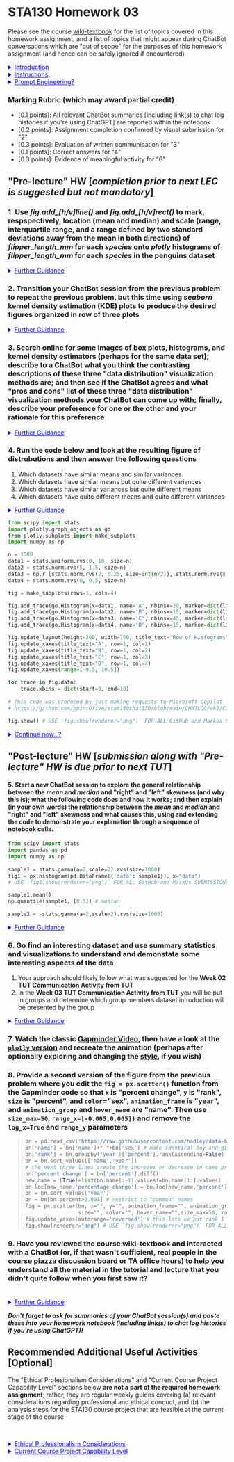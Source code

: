 # STA130 Homework 03 

Please see the course [wiki-textbook](https://github.com/pointOfive/stat130chat130/wiki) for the list of topics covered in this homework assignment, and a list of topics that might appear during ChatBot conversations which are "out of scope" for the purposes of this homework assignment (and hence can be safely ignored if encountered)

<details class="details-example"><summary style="color:blue"><u>Introduction</u></summary>

### Introduction
    
A reasonable characterization of STA130 Homework is that it simply defines a weekly reading comprehension assignment. 
Indeed, STA130 Homework essentially boils down to completing various understanding confirmation exercises oriented around coding and writing tasks.
However, rather than reading a textbook, STA130 Homework is based on ChatBots so students can interactively follow up to clarify questions or confusion that they may still have regarding learning objective assignments.

> Communication is a fundamental skill underlying statistics and data science, so STA130 Homework based on ChatBots helps practice effective two-way communication as part of a "realistic" dialogue activity supporting underlying conceptual understanding building. 

It will likely become increasingly tempting to rely on ChatBots to "do the work for you". But when you find yourself frustrated with a ChatBots inability to give you the results you're looking for, this is a "hint" that you've become overreliant on the ChatBots. Your objective should not be to have ChatBots "do the work for you", but to use ChatBots to help you build your understanding so you can efficiently leverage ChatBots (and other resources) to help you work more efficiently.<br><br>

</details>

<details class="details-example"><summary style="color:blue"><u>Instructions</u></summary>

### Instructions
    
1. Code and write all your answers (for both the "Pre-lecture" and "Post-lecture" HW) in a python notebook (in code and markdown cells) 
    
> It is *suggested but not mandatory* that you complete the "Pre-lecture" HW prior to the Monday LEC since (a) all HW is due at the same time; but, (b) completing some of the HW early will mean better readiness for LEC and less of a "procrastentation cruch" towards the end of the week...
    
2. Paste summaries of your ChatBot sessions (including link(s) to chat log histories if you're using ChatGPT) within your notebook
    
> Create summaries of your ChatBot sessions by using concluding prompts such as "Please provide a summary of our exchanges here so I can submit them as a record of our interactions as part of a homework assignment" or, "Please provide me with the final working verson of the code that we created together"
    
3. Save your python jupyter notebook in your own account and "repo" on [github.com](github.com) and submit a link to that notebook though Quercus for assignment marking<br><br>

</details>

<details class="details-example"><summary style="color:blue"><u>Prompt Engineering?</u></summary>
    
### Prompt Engineering? 
    
The questions (as copy-pasted prompts) are designed to initialize appropriate ChatBot conversations which can be explored in the manner of an interactive and dynamic textbook; but, it is nonetheless **strongly recommendated** that your rephrase the questions in a way that you find natural to ensure a clear understanding of the question. Given sensible prompts the represent a question well, the two primary challenges observed to arise from ChatBots are 

1. conversations going beyond the intended scope of the material addressed by the question; and, 
2. unrecoverable confusion as a result of sequential layers logial inquiry that cannot be resolved. 

In the case of the former (1), adding constraints specifying the limits of considerations of interest tends to be helpful; whereas, the latter (2) is often the result of initial prompting that leads to poor developments in navigating the material, which are likely just best resolve by a "hard reset" with a new initial approach to prompting.  Indeed, this is exactly the behavior [hardcoded into copilot](https://answers.microsoft.com/en-us/bing/forum/all/is-this-even-normal/0b6dcab3-7d6c-4373-8efe-d74158af3c00)...

</details>


### Marking Rubric (which may award partial credit) 

- [0.1 points]: All relevant ChatBot summaries [including link(s) to chat log histories if you're using ChatGPT] are reported within the notebook
- [0.2 points]: Assignment completion confirmed by visual submission for "2" 
- [0.3 points]: Evaluation of written communication for "3" 
- [0.1 points]: Correct answers for "4"
- [0.3 points]: Evidence of meaningful activity for "6"

<!-- - [0.1 points]: Assignment completion confirmed by ChatBot interaction summaries for "5" -->


## "Pre-lecture" HW [*completion prior to next LEC is suggested but not mandatory*]


### 1. Use *fig.add_[h/v]line()* and *fig.add_[h/v]rect()* to mark, respspectively, location (mean and median) and scale (range, interquartile range, and a range defined by two standard deviations away from the mean in both directions) of *flipper_length_mm* for each _species_ onto _plotly_ histograms of *flipper_length_mm* for each _species_ in the penguins dataset<br>

<details class="details-example"><summary style="color:blue"><u>Further Guidance</u></summary>

**Time Management Warning**: it takes a long time to make a figure, whether you're working with a ChatBot, or building it from scratch based on trial and error changes with your code. ChatBots remove the need to understand the detailed nuances of data visualization library arguments and construction procedures. But after you've passed the 30 minute range of effort working with your ChatBot for this problem to try to get what you want, then your only options are to start a new session and hope for a smoother experience based on improved clarity of your directions, or submit what you have along with a brief note highlighting the duration in your chatlog history where your efforts to make progress did not produce the desired outcome.

> The code referenced above [*fig.add_[h/v]line()*](https://plotly.com/python/horizontal-vertical-shapes/) and [*fig.add_[h/v]rect()*](https://plotly.com/python/line-charts/) refer to `fig.add_hline()` and `fig.add_hline()` and `fig.add_hrect()` and `fig.add_vrect()` which overly lines rectangles onto a figure from different orientation perspectives.
>
> - _There are several considerations in this problem..._
>     - _The histograms can be on the same figure, on separate figures, or separated into different panels in the same figure_
>     - _The elements within a figure should be well annotated, probobably using a so-called legend to help make sure annotations don't overlap each other and are clear and readible_
> - _There are several ways to approach this problem..._
>     - _You will likely be very pleased when you run the code returned to you as the result of pasting this question in as a prompt into a ChatBot session; but, you will also likely need to interact with the ChatBot to ask for adjustments to the code which give a final satisfactory figure (and this is the recommended approach to get the experience this problem intends you to have)_
>     - _**When using a ChatBot, if the code provided by your ChatBot results in an error, show the error to your ChatBot and iterate this process with the adjusted "fixed" code provided by the ChatBot... this process usually converges some something workable that's pretty close to what you were going for**_
>     - <u>**And don't forget, a ChatBot can explain what how code it provides works, if you ask it to...**</u>
>     - _You could alternatively figure out how to code this plot up for yourself by looking at the provided documentation links and perhaps using some additional google searchers or ChatBot queries to help out with specific issues or examples; and, if you end up interested in figuring out a little more how the code works that's great and definitely feel free to go ahead and do so, but at this stage the point of this problem is to understand the general ideas of figures themselves as opposed to being an expert about the code that generated them_
    
</details>


### 2. Transition your ChatBot session from the previous problem to repeat the previous problem, but this time using _seaborn_ **kernel density estimation** (KDE) plots to produce the desired figures organized in row of three plots<br>

<details class="details-example"><summary style="color:blue"><u>Further Guidance</u></summary>
    
**Time Management Warning**: it takes a long time to make a figure, whether you're working with a ChatBot, or building it from scratch based on trial and error changes with your code. ChatBots remove the need to understand the detailed nuances of data visualization library arguments and construction procedures. But after you've passed the 30 minute range of effort working with your ChatBot for this problem to try to get what you want, then your only options are to start a new session and hope for a smoother experience based on improved clarity of your directions, or submit what you have along with a brief note highlighting the duration in your chatlog history where your efforts to make progress did not produce the desired outcome.
    
> The `seaborn` library extends `matplotlib` so [_ax.axhspan(...)_](https://matplotlib.org/stable/gallery/subplots_axes_and_figures/axhspan_demo.html#sphx-glr-gallery-subplots-axes-and-figures-axhspan-demo-py) or [_ax.fill_between(...)_](https://matplotlib.org/stable/gallery/lines_bars_and_markers/span_regions.html) from `matplotlib` could be combined with the [_seaborn_ KDE plot](https://seaborn.pydata.org/generated/seaborn.kdeplot.html)... this might be something to share with your ChatBot if it [tries to keep using _plotly_ or a KDE function rather than a _plotly_](https://github.com/pointOfive/stat130chat130/blob/main/CHATLOG/wk3/GPT/SLS/00001_gpt3p5_plotlyseaborn_plotting.md) plotting functionality...
> 
> - _When using a ChatBot, if the code provided by your ChatBot results in an error, show the error to your ChatBot and iterate this process with the adjusted "fixed" code provided by the ChatBot... this process usually converges some something workable that's pretty close to what you were going for_
> - _**Also consider the ways that you might be able to split up the instructions for the ChatBot into multiple steps, creating a sequence of additional directions and extensions along the way as you mold the figure more and more into a form increasingly matching your desired output.**_
> - And don't forget, a ChatBot can explain what how code it provides works, if you ask it to...
> 
> The technical details of the following are beyond the scope of STA130, but if you were interested, you could very briefly examine the [_seaborn_ themes](https://seaborn.pydata.org/tutorial/aesthetics.html) based on `sns.set_style()` and `sns.set_theme()` and [_colors_](https://seaborn.pydata.org/tutorial/color_palettes.html) based on the `palette` parameter, e.g.,
> 
> ```python
> sns.set_style("whitegrid") # sns.set_style("dark")
> # `sns.set_palette()` exists but functions often access and set that directly
> sns.boxplot(..., hue='column', palette="colorblind") 
> ```    
> 
> and then attempt to interact with the ChatBot to change the coloring of the figure to something that you like and looks more clear to you... 

</details>


### 3. Search online for some images of **box plots**, **histograms**, and **kernel density estimators** (perhaps for the same data set); describe to a ChatBot what you think the contrasting descriptions of these three "data distribution" visualization methods are; and then see if the ChatBot agrees and what "pros and cons" list of these three "data distribution" visualization methods your ChatBot can come up with; finally, describe your preference for one or the other and your rationale for this preference<br>

<details class="details-example"><summary style="color:blue"><u>Further Guidance</u></summary>

> The details of the ["kernel"](https://en.wikipedia.org/wiki/Kernel_density_estimation) and how it works in [kernel density estimation](https://plotly.com/python/violin/#split-violin-plot) are beyond the scope of STA130; but, there is typically a so-called "bandwidth" **argument** (e.g., `bw_adjust` in [_seaborn_](https://stackoverflow.com/questions/37932283/confusion-with-bandwidth-on-seaborns-kdeplot)) that "controls the width of the kernel" which is analgous to the "number of bins parameter" of a histogram (e.g., `nbins` in [_plotly_](https://www.google.com/search?client=safari&rls=en&q=plotly+nbins&ie=UTF-8&oe=UTF-8))  <!-- 4. Report on your preferences between `plotly` and `seaborn` in terms of usability and the general visual aestetics -->
> 
> _Don't forget to ask for summaries of your ChatBot session(s) and paste these into your homework notebook (including link(s) to chat log histories if you're using ChatGPT)_
    
</details>

### 4. Run the code below and look at the resulting figure of distrubutions and then answer the following questions

1. Which datasets have similar means and similar variances
2. Which datasets have similar means but quite different variances
3. Which datasets have similar variances but quite different means
4. Which datasets have quite different means and quite different variances
    
<details class="details-example"><summary style="color:blue"><u>Further Guidance</u></summary>
    
> Can you answer these questions immediately? If not, first review what the basic ideas of **sample means** and **sample standard deviations** (and **sample variances**) are. Their mathematical definitions are given below, and are useful for understanding the intuition of these concepts in terms of "averages" of things, like "observations" or "squared differences" (and then perhaps square-rooted). But there are other ways to "intuitively visually" understand **sample means** and **sample standard deviations** (and **sample variances**) which a ChatBot would be able to discuss with you.
>
> - sample mean $\displaystyle \bar x = \frac{1}{n}\sum_{i=1}^n x_i$ 
> - sample variance $\displaystyle s^2 = \frac{1}{n-1}\sum_{i=1}^n (x_i-\bar x)^2$
> - sample standard deviation $\displaystyle s = \sqrt{s^2}$
>
> It's potentially maybe possible that you or a ChatBot could answer these questions by looking at the code that produced the data you're considering. But if you're trying to check and understand things that way, you should instead consider just calculate the statistics that answer the questions themselves...
> - `np.mean(df.col)` or `df.col.mean()`
> - `np.std(df.col, dof=1)` / `np.var(df.col, dof=1)` or `df.col.std(dof=1)` / `df.col.var(dof=1)`
>
> _If you are resorting to calculating the statistics that answer the questions, try to understand the answers after you have them... just getting the "right" answers kind of defeats the point of this exercise..._
>
> - The difference between trying to answer this question using the code that produced the data versus calculating the statistics from the data comes down to the difference between **parameters** and **statistics**, but this will be discussed in the lecture... in the meantime, howevever, if you're curious about this... you could consider prompting a ChatBot to explain the difference between **parameters** and **statistics**...
>     - ... this would naturally lead to some discussion of the relationship between **populations** and **samples**, and from there it would only be a little further to start working to understand the relationship between **statistics** and **parameters** and how they connect to *populations* and *samples* (and hence each other)...    
    
</details>  


```python
from scipy import stats
import plotly.graph_objects as go
from plotly.subplots import make_subplots
import numpy as np

n = 1500
data1 = stats.uniform.rvs(0, 10, size=n)
data2 = stats.norm.rvs(5, 1.5, size=n)
data3 = np.r_[stats.norm.rvs(2, 0.25, size=int(n/2)), stats.norm.rvs(8, 0.5, size=int(n/2))]
data4 = stats.norm.rvs(6, 0.5, size=n)

fig = make_subplots(rows=1, cols=4)

fig.add_trace(go.Histogram(x=data1, name='A', nbinsx=30, marker=dict(line=dict(color='black', width=1))), row=1, col=1)
fig.add_trace(go.Histogram(x=data2, name='B', nbinsx=15, marker=dict(line=dict(color='black', width=1))), row=1, col=2)
fig.add_trace(go.Histogram(x=data3, name='C', nbinsx=45, marker=dict(line=dict(color='black', width=1))), row=1, col=3)
fig.add_trace(go.Histogram(x=data4, name='D', nbinsx=15, marker=dict(line=dict(color='black', width=1))), row=1, col=4)

fig.update_layout(height=300, width=750, title_text="Row of Histograms")
fig.update_xaxes(title_text="A", row=1, col=1)
fig.update_xaxes(title_text="B", row=1, col=2)
fig.update_xaxes(title_text="C", row=1, col=3)
fig.update_xaxes(title_text="D", row=1, col=4)
fig.update_xaxes(range=[-0.5, 10.5])

for trace in fig.data:
    trace.xbins = dict(start=0, end=10)
    
# This code was produced by just making requests to Microsoft Copilot
# https://github.com/pointOfive/stat130chat130/blob/main/CHATLOG/wk3/COP/SLS/0001_concise_makeAplotV1.md

fig.show() # USE `fig.show(renderer="png")` FOR ALL GitHub and MarkUs SUBMISSIONS
```

<details class="details-example"><summary style="color:blue"><u>Continue now...?</u></summary>

### Pre-lecture VS Post-lecture HW

Feel free to work on the "Post-lecture" HW below if you're making good progress and want to continue: the next questions will just continue working on data visualization related topics, so, it's just a choice whether or not you want to work a head a little bit... 

- The previous suggestions regarding **parameters** versus **statistics** would be a very good thing to look at carefully in preparation for the upcoming lecture...
    
*The benefits of continue would are that (a) it might be fun to try to tackle the challenge of working through some problems without additional preparation or guidance; and (b) this is a very valable skill to be comfortable with; and (c) it will let you build experience interacting with ChatBots (and beginning to understand their strengths and limitations in this regard)... it's good to have sense of when using a ChatBot is the best way to figure something out, or if another approach (such as course provided resources or a plain old websearch for the right resourse) would be more effective*
    
</details> 



## "Post-lecture" HW [*submission along with "Pre-lecture" HW is due prior to next TUT*]

#### 5. Start a new ChatBot session to explore the general relationship between the *mean* and *median* and "right" and "left" skewness (and why this is); what the following code does and how it works; and then explain (in your own words) the relationship between the *mean* and *median* and "right" and "left" skewness and what causes this, using and extending the code to demonstrate your explanation through a sequence of notebook cells.<br>

```python
from scipy import stats
import pandas as pd
import numpy as np
  
sample1 = stats.gamma(a=2,scale=2).rvs(size=1000)
fig1 = px.histogram(pd.DataFrame({'data': sample1}), x="data")
# USE `fig1.show(renderer="png")` FOR ALL GitHub and MarkUs SUBMISSIONS

sample1.mean()
np.quantile(sample1, [0.5]) # median

sample2 = -stats.gamma(a=2,scale=2).rvs(size=1000)
```

<details class="details-example"><summary style="color:blue"><u>Further Guidance</u></summary>
    
> You could start this session perhaps something like [this](https://github.com/pointOfive/stat130chat130/blob/main/CHATLOG/wk3/GPT/SLS/00003_GPT3p5_meanVmedian.md)?
> 
> _Don't forget to ask for summaries of your ChatBot session(s) and paste these into your homework notebook (including link(s) to chat log histories if you're using ChatGPT)..._

</details> 



### 6. Go find an interesting dataset and use summary statistics and visualizations to understand and demonstate some interesting aspects of the data<br>

1. Your approach should likely follow what was suggested for the **Week 02 TUT Communication Activity from TUT**
2. In the **Week 03 TUT Communication Activity from TUT** you will be put in groups and determine which group members dataset introduction will be presented by the group

<details class="details-example"><summary style="color:blue"><u>Further Guidance</u></summary>

> A good place to browse datasets is [TidyTuesday](https://github.com/rfordatascience/tidytuesday/blob/master/README.md) as working with ChatBots to find unconventional and entertaining datasets is not particularly productive and only seems to end up with the datasets seen here and other (more interesting?) suggestions like [iris](https://gist.githubusercontent.com/netj/8836201/raw/6f9306ad21398ea43cba4f7d537619d0e07d5ae3/iris.csv), [superheros](https://raw.githubusercontent.com/steview-d/superhero-dashboard/master/static/data/superheroData.csv), [hauntings](https://raw.githubusercontent.com/andreamoleri/Hauntings/main/hauntings.csv), [bigfoot](https://raw.githubusercontent.com/hannahramirez/BigfootVsUfos/main/bigfoot_mod.csv), [ufos](https://raw.githubusercontent.com/hannahramirez/BigfootVsUfos/main/ufo_mod.csv), [sharks](https://raw.githubusercontent.com/IbaiGallego/DataCleaning_SharkAttack/main/data/jaws.csv), [legos](https://raw.githubusercontent.com/seankross/lego/master/data-tidy/legosets.csv), [bees](https://gist.githubusercontent.com/bootshine2/ba15d3cb38e2ed31129aeca403405a12/raw/10949901cd8a6a75aa46c86b804c42ff410f929e/Bee%2520Colony%2520Loss.csv), [housing](https://raw.githubusercontent.com/slavaspirin/Toronto-housing-price-prediction/master/houses_edited.csv), and [gapminder](https://raw.githubusercontent.com/kirenz/datasets/master/gapminder.csv)
> ```python
> # Maybe something like this? Feel free to use this one 
> # if it strikes your fancy after look around a bit
> import pandas as pd
> df = pd.read_csv("https://raw.githubusercontent.com/manuelamc14/fast-food-Nutritional-Database/main/Tables/nutrition.csv")
> df # df.columns
> ```

</details>

### 7. Watch the classic [Gapminder Video](https://www.youtube.com/watch?v=jbkSRLYSojo), then have a look at the [`plotly` version](https://plotly.com/python/animations/) and recreate the animation (perhaps after optionally exploring and changing the [style](https://plotly.com/python/templates/), if you wish)

### 8. Provide a second version of the figure from the previous problem where you edit the `fig = px.scatter()` function from the Gapminder code so that `x` is "percent change", `y` is "rank", `size` is "percent", and `color`="sex", `animation_frame` is "year", and `animation_group` and `hover_name` are "name". Then use `size_max=50`, `range_x=[-0.005,0.005])` and remove the `log_x=True` and `range_y` parameters

> ```python
> bn = pd.read_csv('https://raw.githubusercontent.com/hadley/data-baby-names/master/baby-names.csv')
> bn['name'] = bn['name']+" "+bn['sex'] # make identical boy and girl names distinct
> bn['rank'] = bn.groupby('year')['percent'].rank(ascending=False)
> bn = bn.sort_values(['name','year'])
> # the next three lines create the increaes or decrease in name prevalence from the last year 
> bn['percent change'] = bn['percent'].diff()
> new_name = [True]+list(bn.name[:-1].values!=bn.name[1:].values)
> bn.loc[new_name,'percentage change'] = bn.loc[new_name,'percent'] 
> bn = bn.sort_values('year')
> bn = bn[bn.percent>0.001] # restrict to "common" names
> fig = px.scatter(bn, x="", y="", animation_frame="", animation_group="",
>                  size="", color="", hover_name="",size_max=50, range_x=[-0.005,0.005]) # range_y removed
> fig.update_yaxes(autorange='reversed') # this lets us put rank 1 on the top
> fig.show(renderer="png") # USE `fig.show(renderer="png")` FOR ALL GitHub and MarkUs SUBMISSIONS
> ```


### 9. Have you reviewed the course wiki-textbook and interacted with a ChatBot (or, if that wasn't sufficient, real people in the course piazza discussion board or TA office hours) to help you understand all the material in the tutorial and lecture that you didn't quite follow when you first saw it?<br><br>
  
<details class="details-example"><summary style="color:blue"><u>Further Guidance</u></summary>
    
>  Here is the link of [wiki-textbook](https://github.com/pointOfive/stat130chat130/wiki) in case it gets lost among all the information you need to keep track of  : )
>     
> _Just answering "Yes" or "No" or "Somewhat" or "Mostly" or whatever here is fine as this question isn't a part of the rubric; but, the midterm and final exams may ask questions that are based on the tutorial and lecture materials; and, your own skills will be limited by your familiarity with these materials (which will determine your ability to actually do actual things effectively with these skills... like the course project...)_
    
</details>

_**Don't forget to ask for summaries of your ChatBot session(s) and paste these into your homework notebook (including link(s) to chat log histories if you're using ChatGPT)!**_

## Recommended Additional Useful Activities [Optional]

The "Ethical Profesionalism Considerations" and "Current Course Project Capability Level" sections below **are not a part of the required homework assignment**; rather, they are regular weekly guides covering (a) relevant considerations regarding professional and ethical conduct, and (b) the analysis steps for the STA130 course project that are feasible at the current stage of the course

<br><details class="details-example"><summary style="color:blue"><u>Ethical Professionalism Considerations</u></summary>

### Ethical Professionalism Considerations

|![](https://handsondataviz.org/images/14-detect/gdp-baseline-merged-annotated.png)|
|-|
| |

Mark Twain's statment that, "There are lies, damn lies, and statistics", reflects a general skepticism towards statistical analysis that has been reinforced through through popular books such as [How to Lie with Statistics](https://en.wikipedia.org/wiki/How_to_Lie_with_Statistics). One place "statistics" can be used to decieve is through misuse of charts.  As discussed [here](https://handsondataviz.org/how-to-lie-with-charts.html) and many other places, a primary tactic that can be used to give a misleading impression using a chart is the manipulation of axes or the addition of additional dimensions which distort the meaning of size. **What are the problems with the following graphs?**

|![](https://images.ctfassets.net/jicu8fwm4fvs/260tj0wxTFCAlbf4yTzSoy/2b002a49921831ab0dc05415616a1652/blog-misleading-gun-deaths-graph.jpeg)|![](https://photos1.blogger.com/blogger/5757/110/1600/macgraph.jpg)|
|-|-|
| | |

</details>    

<details class="details-example"><summary style="color:blue"><u>Current Course Project Capability Level</u></summary>
   
### Current Course Project Capability Level
    
**Remember to abide by the [data use agreement](https://static1.squarespace.com/static/60283c2e174c122f8ebe0f39/t/6239c284d610f76fed5a2e69/1647952517436/Data+Use+Agreement+for+the+Canadian+Social+Connection+Survey.pdf) at all times.**

Information about the course project is available on the course github repo [here](https://github.com/pointOfive/stat130chat130/tree/main/CP), including a draft [course project specfication](https://github.com/pointOfive/stat130chat130/blob/main/CP/STA130F23_course_project_specification.ipynb) (subject to change). 
- The Week 01 HW introduced [STA130F24_CourseProject.ipynb](https://github.com/pointOfive/stat130chat130/blob/main/CP/STA130F24_CourseProject.ipynb), and the [available variables](https://drive.google.com/file/d/1ISVymGn-WR1lcRs4psIym2N3or5onNBi/view). 
- Please do not download the [data](https://drive.google.com/file/d/1mbUQlMTrNYA7Ly5eImVRBn16Ehy9Lggo/view) accessible at the bottom of the [CSCS](https://casch.org/cscs) webpage (or the course github repo) multiple times.
    
At this point in the course you should be able to create a `for` loop to iterate through and provide **visualizations** of some of the interesting columns in the course project data

1. Create a `for` loop with a **conditional logic structure** that appropriately controls the kind of visualization that gets made for a given column of data based on its data type

*Being able run your code with different subsets (of different types) of columns demonstrates the desirability of the programming design principle of "polymorphism" (which means "many uses") which states that code is best when it's "resuable" for different purposes... such as automatically providing the appropriate visualizations as interest in different variables dynamically changes...* 
    
</details>            

